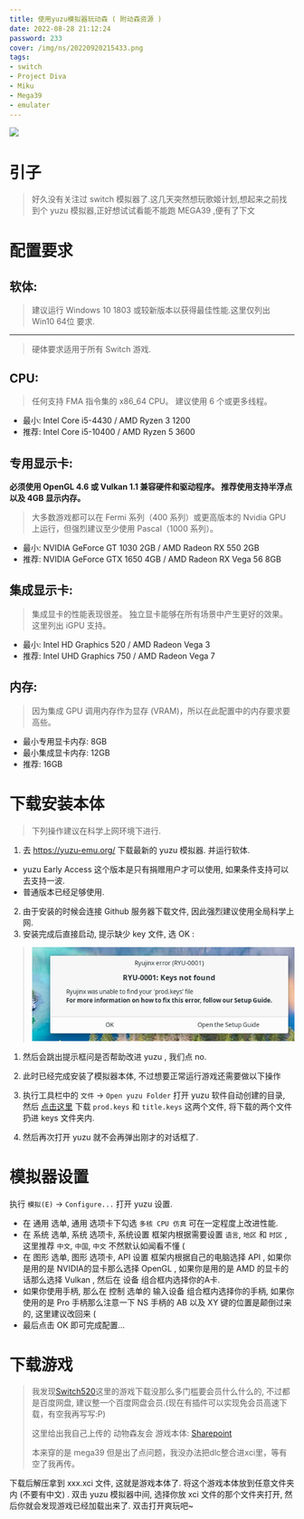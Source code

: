 ```yaml
---
title: 使用yuzu模拟器玩动森 ( 附动森资源 )
date: 2022-08-28 21:12:24
password: 233
cover: /img/ns/20220920215433.png
tags:
- switch
- Project Diva
- Miku
- Mega39
- emulater
---
```

![](/img/ns/1.gif)
# 引子
> 好久没有关注过 switch 模拟器了.这几天突然想玩歌姬计划,想起来之前找到个 yuzu 模拟器,正好想试试看能不能跑 MEGA39 ,便有了下文
# 配置要求
## 软体:
> 建议运行 Windows 10 1803 或较新版本以获得最佳性能.这里仅列出 Win10 64位 要求.

---

> 硬体要求适用于所有 Switch 游戏.
## CPU:
> 任何支持 FMA 指令集的 x86_64 CPU。 建议使用 6 个或更多线程。

* 最小: Intel Core i5-4430 / AMD Ryzen 3 1200
* 推荐: Intel Core i5-10400 / AMD Ryzen 5 3600

## 专用显示卡:
**必须使用 OpenGL 4.6 或 Vulkan 1.1 兼容硬件和驱动程序。 推荐使用支持半浮点以及 4GB 显示内存。**

> 大多数游戏都可以在 Fermi 系列（400 系列）或更高版本的 Nvidia GPU 上运行，但强烈建议至少使用 Pascal（1000 系列）。

* 最小: NVIDIA GeForce GT 1030 2GB / AMD Radeon RX 550 2GB
* 推荐: NVIDIA GeForce GTX 1650 4GB / AMD Radeon RX Vega 56 8GB

## 集成显示卡:
> 集成显卡的性能表现很差。 独立显卡能够在所有场景中产生更好的效果。 这里列出 iGPU 支持。

* 最小: Intel HD Graphics 520 / AMD Radeon Vega 3
* 推荐: Intel UHD Graphics 750 / AMD Radeon Vega 7

## 内存:
> 因为集成 GPU 调用内存作为显存 (VRAM)，所以在此配置中的内存要求要高些。

* 最小专用显卡内存: 8GB
* 最小集成显卡内存: 12GB
* 推荐: 16GB

# 下载安装本体
> 下列操作建议在科学上网环境下进行.

1. 去 <https://yuzu-emu.org/> 下载最新的 yuzu 模拟器. 并运行软体.
  * yuzu Early Access 这个版本是只有捐赠用户才可以使用, 如果条件支持可以去支持一波.
  * 普通版本已经足够使用.

2. 由于安装的时候会连接 Github 服务器下载文件, 因此强烈建议使用全局科学上网.
3. 安装完成后直接启动, 提示缺少 key 文件, 选 OK :
> ![](/img/ns/20220920215251.png)  

1. 然后会跳出提示框问是否帮助改进 yuzu , 我们点 no.

2. 此时已经完成安装了模拟器本体, 不过想要正常运行游戏还需要做以下操作
3. 执行工具栏中的 `文件` -> `Open yuzu Folder` 打开 yuzu 软件自动创建的目录, 然后 [点击这里]( "点击这里") 下载 `prod.keys` 和 `title.keys` 这两个文件, 将下载的两个文件扔进 keys 文件夹内.
4. 然后再次打开 yuzu 就不会再弹出刚才的对话框了.

# 模拟器设置
执行 `模拟(E)` -> `Configure...` 打开 yuzu 设置.  

* 在 通用 选单, 通用 选项卡下勾选 `多核 CPU 仿真` 可在一定程度上改进性能.  
* 在 系统 选单, 系统 选项卡, 系统设置 框架内根据需要设置 `语言`, `地区` 和 `时区` ,这里推荐 `中文`, `中国`, `中文` 不然默认如闻看不懂 (
* 在 图形 选单, 图形 选项卡, API 设置 框架内根据自己的电脑选择 API , 如果你是用的是 NVIDIA的显卡那么选择 OpenGL , 如果你是用的是 AMD 的显卡的话那么选择 Vulkan , 然后在 设备 组合框内选择你的A卡. 
* 如果你使用手柄, 那么在 控制 选单的 输入设备 组合框内选择你的手柄, 如果你使用的是 Pro 手柄那么注意一下 NS 手柄的 AB 以及 XY 键的位置是颠倒过来的, 这里建议改回来 (
* 最后点击 OK 即可完成配置...

# 下载游戏
> 我发现[Switch520](https://xxxxx520.com/ "Switch520")这里的游戏下载没那么多门槛要会员什么什么的, 不过都是百度网盘, 建议整一个百度网盘会员.(现在有插件可以实现免会员高速下载，有空我再写写:P)
>
> 这里给出我自己上传的 动物森友会 游戏本体: [Sharepoint](https://maxshiro-my.sharepoint.com/:u:/g/personal/maxshiroi_maxshiro_onmicrosoft_com/EdqrL3oNrehIorBL3jIQsR8BSXwj1uJHlIWOLd2Vb_8cng?e=KUUaJR "Sharepoint")
> 
> 本来穿的是 mega39 但是出了点问题，我没办法把dlc整合进xci里，等有空了我再传。

下载后解压拿到 xxx.xci 文件, 这就是游戏本体了. 将这个游戏本体放到任意文件夹内 (不要有中文) . 双击 yuzu 模拟器中间, 选择你放 xci 文件的那个文件夹打开, 然后你就会发现游戏已经加载出来了. 双击打开爽玩吧~